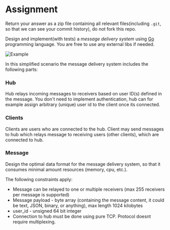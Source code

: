 # Assignment

Return your answer as a zip file containing all relevant files(including `.git`, so that we can see your commit history), do not fork this repo. 

Design and implement(with tests) a _message delivery system_ using [Go](http://golang.org/) programming language. You are free to use any external libs if needed.

![Example](https://dl.dropboxusercontent.com/u/13424146/delivery_example.png)

In this simplified scenario the message delivery system includes the following parts:

### Hub

Hub relays incoming messages to receivers based on user ID(s) defined in the message. You don't need to implement authentication, hub can for example assign arbitrary (unique) user id  to the client once its connected.

### Clients
Clients are users who are connected to the hub. Client may send messages to hub which relays message to receiving users (other clients), which are connected to hub.

### Message

Design the optimal data format for the message delivery system, so that it consumes minimal amount resources (memory, cpu, etc.).

The following constraints apply:

- Message can be relayed to one or multiple receivers (max 255 receivers per message is supported)
- Message payload - byte array (containing the message content, it could be text, JSON, binary, or anything), max length 1024 kilobytes
- user_id - unsigned 64 bit integer
- Connection to hub must be done using pure TCP. Protocol doesnt require multiplexing.

